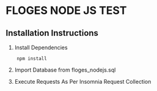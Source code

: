 # FLOGES NODE JS TEST

## Installation Instructions

1. Install Dependencies

```
    npm install
```

2. Import Database from floges_nodejs.sql

3. Execute Requests As Per Insomnia Request Collection
